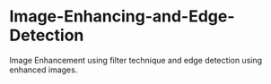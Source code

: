 # Image-Enhancing-and-Edge-Detection
Image Enhancement using filter technique and edge detection using enhanced images.
